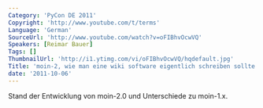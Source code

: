 ```yaml
---
Category: 'PyCon DE 2011'
Copyright: 'http://www.youtube.com/t/terms'
Language: 'German'
SourceUrl: 'http://www.youtube.com/watch?v=oFIBhvOcwVQ'
Speakers: [Reimar Bauer]
Tags: []
ThumbnailUrl: 'http://i1.ytimg.com/vi/oFIBhvOcwVQ/hqdefault.jpg'
Title: 'moin-2, wie man eine wiki software eigentlich schreiben sollte.'
date: '2011-10-06'
---
```

Stand der Entwicklung von moin-2.0 und Unterschiede zu moin-1.x.